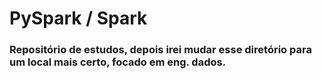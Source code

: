 # PySpark / Spark  

### Repositório de estudos, depois irei mudar esse diretório para um local mais certo, focado em eng. dados.




